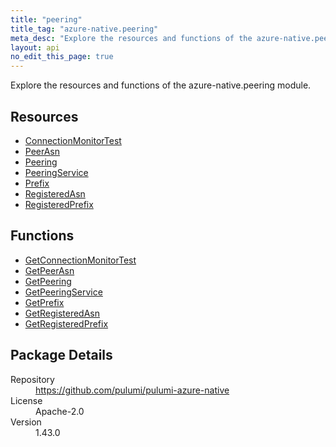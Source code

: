 ```yaml
---
title: "peering"
title_tag: "azure-native.peering"
meta_desc: "Explore the resources and functions of the azure-native.peering module."
layout: api
no_edit_this_page: true
---
```


<!-- WARNING: this file was generated by Pulumi Docs Generator. -->
<!-- Do not edit by hand unless you're certain you know what you are doing! -->

Explore the resources and functions of the azure-native.peering module.

<h2 id="resources">Resources</h2>
<ul class="api">
    <li><a href="connectionmonitortest" title="ConnectionMonitorTest"><span class="api-symbol api-symbol--resource"></span>ConnectionMonitorTest</a></li>
    <li><a href="peerasn" title="PeerAsn"><span class="api-symbol api-symbol--resource"></span>PeerAsn</a></li>
    <li><a href="peering" title="Peering"><span class="api-symbol api-symbol--resource"></span>Peering</a></li>
    <li><a href="peeringservice" title="PeeringService"><span class="api-symbol api-symbol--resource"></span>PeeringService</a></li>
    <li><a href="prefix" title="Prefix"><span class="api-symbol api-symbol--resource"></span>Prefix</a></li>
    <li><a href="registeredasn" title="RegisteredAsn"><span class="api-symbol api-symbol--resource"></span>RegisteredAsn</a></li>
    <li><a href="registeredprefix" title="RegisteredPrefix"><span class="api-symbol api-symbol--resource"></span>RegisteredPrefix</a></li>
</ul>

<h2 id="functions">Functions</h2>
<ul class="api">
    <li><a href="getconnectionmonitortest" title="GetConnectionMonitorTest"><span class="api-symbol api-symbol--function"></span>GetConnectionMonitorTest</a></li>
    <li><a href="getpeerasn" title="GetPeerAsn"><span class="api-symbol api-symbol--function"></span>GetPeerAsn</a></li>
    <li><a href="getpeering" title="GetPeering"><span class="api-symbol api-symbol--function"></span>GetPeering</a></li>
    <li><a href="getpeeringservice" title="GetPeeringService"><span class="api-symbol api-symbol--function"></span>GetPeeringService</a></li>
    <li><a href="getprefix" title="GetPrefix"><span class="api-symbol api-symbol--function"></span>GetPrefix</a></li>
    <li><a href="getregisteredasn" title="GetRegisteredAsn"><span class="api-symbol api-symbol--function"></span>GetRegisteredAsn</a></li>
    <li><a href="getregisteredprefix" title="GetRegisteredPrefix"><span class="api-symbol api-symbol--function"></span>GetRegisteredPrefix</a></li>
</ul>

<h2 id="package-details">Package Details</h2>
<dl class="package-details">
	<dt>Repository</dt>
	<dd><a href="https://github.com/pulumi/pulumi-azure-native">https://github.com/pulumi/pulumi-azure-native</a></dd>
	<dt>License</dt>
	<dd>Apache-2.0</dd>
	<dt>Version</dt>
	<dd>1.43.0</dd>
</dl>

